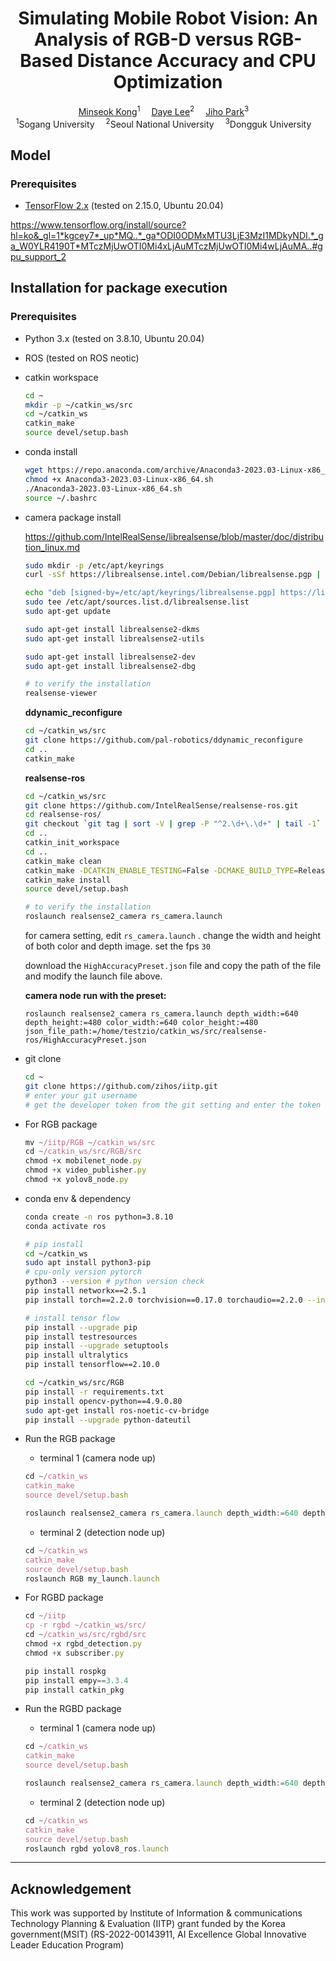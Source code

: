 <div align="center">

<h1>Simulating Mobile Robot Vision: An Analysis of RGB-D versus RGB-Based Distance Accuracy and CPU Optimization</h1>

<div>
    <a href='https://github.com/kongminseok' target='_blank'>Minseok Kong</a><sup>1</sup>&emsp;
    <a href='https://github.com/Daye-Lee18' target='_blank'>Daye Lee</a><sup>2</sup>&emsp;
    <a href='https://github.com/zihos' target='_blank'>Jiho Park</a><sup>3</sup>&emsp;
</div>

<div>
    <sup>1</sup>Sogang University&emsp; 
    <sup>2</sup>Seoul National University&emsp; 
    <sup>3</sup>Dongguk University&emsp;
</div>

</div>


## Model
### Prerequisites
- [TensorFlow 2.x](https://www.tensorflow.org/install/source?hl=ko&_gl=1*kgcey7*_up*MQ..*_ga*ODI0ODMxMTU3LjE3MzI1MDkyNDI.*_ga_W0YLR4190T*MTczMjUwOTI0Mi4xLjAuMTczMjUwOTI0Mi4wLjAuMA..#gpu_support_2) (tested on 2.15.0, Ubuntu 20.04)

https://www.tensorflow.org/install/source?hl=ko&_gl=1*kgcey7*_up*MQ..*_ga*ODI0ODMxMTU3LjE3MzI1MDkyNDI.*_ga_W0YLR4190T*MTczMjUwOTI0Mi4xLjAuMTczMjUwOTI0Mi4wLjAuMA..#gpu_support_2

## Installation for package execution
### Prerequisites
- Python 3.x (tested on 3.8.10, Ubuntu 20.04)
- ROS (tested on ROS neotic)

- catkin workspace
    
    ```bash
    cd ~
    mkdir -p ~/catkin_ws/src
    cd ~/catkin_ws
    catkin_make
    source devel/setup.bash
    ```
    
- conda install
    
    ```bash
    wget https://repo.anaconda.com/archive/Anaconda3-2023.03-Linux-x86_64.sh
    chmod +x Anaconda3-2023.03-Linux-x86_64.sh
    ./Anaconda3-2023.03-Linux-x86_64.sh
    source ~/.bashrc
    ```
    
- camera package install
    
    https://github.com/IntelRealSense/librealsense/blob/master/doc/distribution_linux.md
    
    ```bash
    sudo mkdir -p /etc/apt/keyrings
    curl -sSf https://librealsense.intel.com/Debian/librealsense.pgp | sudo tee /etc/apt/keyrings/librealsense.pgp > /dev/null
    
    echo "deb [signed-by=/etc/apt/keyrings/librealsense.pgp] https://librealsense.intel.com/Debian/apt-repo `lsb_release -cs` main" | \
    sudo tee /etc/apt/sources.list.d/librealsense.list
    sudo apt-get update
    
    sudo apt-get install librealsense2-dkms
    sudo apt-get install librealsense2-utils
    
    sudo apt-get install librealsense2-dev
    sudo apt-get install librealsense2-dbg
    
    # to verify the installation
    realsense-viewer
    ```
    
    **ddynamic_reconfigure**
    
    ```bash
    cd ~/catkin_ws/src
    git clone https://github.com/pal-robotics/ddynamic_reconfigure
    cd ..
    catkin_make
    ```
    
    **realsense-ros**
    
    ```bash
    cd ~/catkin_ws/src
    git clone https://github.com/IntelRealSense/realsense-ros.git
    cd realsense-ros/
    git checkout `git tag | sort -V | grep -P "^2.\d+\.\d+" | tail -1`
    cd ..
    catkin_init_workspace
    cd ..
    catkin_make clean
    catkin_make -DCATKIN_ENABLE_TESTING=False -DCMAKE_BUILD_TYPE=Release
    catkin_make install
    source devel/setup.bash 
    
    # to verify the installation
    roslaunch realsense2_camera rs_camera.launch
    
    ```
    
    for camera setting, edit `rs_camera.launch` . change the width and height of both color and depth image. set the fps `30`
    
    download the `HighAccuracyPreset.json` file and copy the path of the file and modify the launch file above.
    
    **camera node run with the preset:**
    
    `roslaunch realsense2_camera rs_camera.launch depth_width:=640 depth_height:=480 color_width:=640 color_height:=480 json_file_path:=/home/testzio/catkin_ws/src/realsense-ros/HighAccuracyPreset.json`
    
- git clone
    
    ```bash
    cd ~
    git clone https://github.com/zihos/iitp.git
    # enter your git username
    # get the developer token from the git setting and enter the token as a password
    
    ```
    
- For RGB package
    
    ```jsx
    mv ~/iitp/RGB ~/catkin_ws/src
    cd ~/catkin_ws/src/RGB/src
    chmod +x mobilenet_node.py 
    chmod +x video_publisher.py
    chmod +x yolov8_node.py
    ```
    
- conda env & dependency
    
    ```bash
    conda create -n ros python=3.8.10
    conda activate ros
    
    # pip install 
    cd ~/catkin_ws
    sudo apt install python3-pip
    # cpu-only version pytorch 
    python3 --version # python version check 
    pip install networkx==2.5.1
    pip install torch==2.2.0 torchvision==0.17.0 torchaudio==2.2.0 --index-url https://download.pytorch.org/whl/cpu
    
    # install tensor flow
    pip install --upgrade pip
    pip install testresources
    pip install --upgrade setuptools
    pip install ultralytics
    pip install tensorflow==2.10.0
    
    cd ~/catkin_ws/src/RGB
    pip install -r requirements.txt
    pip install opencv-python==4.9.0.80
    sudo apt-get install ros-noetic-cv-bridge
    pip install --upgrade python-dateutil
    ```
    
- Run the RGB package
    - terminal 1 (camera node up)
    
    ```jsx
    cd ~/catkin_ws
    catkin_make
    source devel/setup.bash
    
    roslaunch realsense2_camera rs_camera.launch depth_width:=640 depth_height:=480 color_width:=640 color_height:=480 json_file_path:=/home/testzio/catkin_ws/src/realsense-ros/HighAccuracyPreset.json
    
    ```
    
    - terminal 2 (detection node up)
    
    ```jsx
    cd ~/catkin_ws
    catkin_make
    source devel/setup.bash
    roslaunch RGB my_launch.launch 
    ```
    
- For RGBD package
    
    ```jsx
    cd ~/iitp
    cp -r rgbd ~/catkin_ws/src/
    cd ~/catkin_ws/src/rgbd/src
    chmod +x rgbd_detection.py
    chmod +x subscriber.py
    
    pip install rospkg
    pip install empy==3.3.4
    pip install catkin_pkg
    ```
    
- Run the RGBD package
    - terminal 1 (camera node up)
    
    ```jsx
    cd ~/catkin_ws
    catkin_make
    source devel/setup.bash
    
    roslaunch realsense2_camera rs_camera.launch depth_width:=640 depth_height:=480 color_width:=640 color_height:=480 json_file_path:=/home/testzio/catkin_ws/src/realsense-ros/HighAccuracyPreset.json
    
    ```
    
    - terminal 2 (detection node up)
    
    ```jsx
    cd ~/catkin_ws
    catkin_make
    source devel/setup.bash
    roslaunch rgbd yolov8_ros.launch 
    ```


---
</hr>

## Acknowledgement
This work was supported by Institute of Information &amp; communications Technology Planning &amp; Evaluation (IITP) grant funded by the Korea government(MSIT) (RS-2022-00143911, AI Excellence Global Innovative Leader Education Program)
